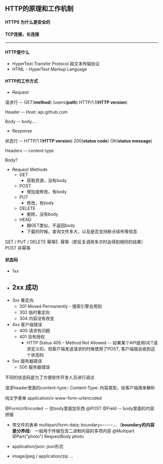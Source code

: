 ## HTTP的原理和工作机制



#### HTTPS 为什么是安全的


#### TCP连接，长连接


------

#### HTTP是什么
* HyperText Transfer Protocol 超文本传输协议
* HTML - HyperText Markup Language

#### HTTP的工作方式
* Request

请求行 -- GET(**method**) /users(**path**) HTTP/1.1(**HTTP version**)

Header -- 
Host: api.github.com

Body -- body....

* Response

状态行 -- HTTP/1.1(**HTTP version**) 200(**status code**) OK(**status message**)

Headers -- content type

Body?


* Request Methods
	- GET
		- 获取资源，没有body
	- POST
		- 增加或修改，有body
	- PUT
		- 修改，有body
	- DELETE
		- 删除，没有body
	- HEAD
		- 跟GET类似，不返回body
		- 下载的时候，查询文件多大，以及是否支持断点续传等信息

GET / PUT / DELETE 幂等E. 幂等（即反复调用多次时会得到相同的结果）
POST 非幂等

#### 状态码
* 1xx 
* 2xx 成功
	- 
* 3xx 重定向
	- 301 Moved Permanently - 搜索引擎会用到
	- 302 临时重定向
	- 304 内容没有改变
* 4xx 客户端错误
	- 400 请求有问题
	- 401 没有授权
        - HTTP Status 405 – Method Not Allowed -- 如果某个API是用GET请求定义的，但客户端发送请求的时候使用了POST, 客户端就会收到这个状态码
* 5xx 服务器错误
	- 500 服务器错误

不同的状态码是为了方便软件开发人员进行调试


请求header里面的content-type::
Content-Type: 内容类型，给客户端用来解析



纯文字表单 application/x-www-form-urlencoded

@FormUrlEncoded -- 往body里面加东西
@POST
@Field -- body里面的内容拼接


* 带文件的表单
multipart/form-data; boundary=-----....（**boundary的内容是分界线**）
一般用于传输包含二进制内容的多项内容
@Multipart
@Part("photo") RequestBody photo


* application/json: json形式
* image/jpeg / application/zip ...